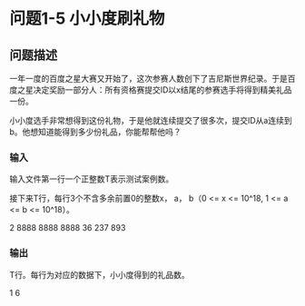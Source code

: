 # 问题1-5 小小度刷礼物

## 问题描述

一年一度的百度之星大赛又开始了，这次参赛人数创下了吉尼斯世界纪录。于是百度之星决定奖励一部分人：所有资格赛提交ID以x结尾的参赛选手将得到精美礼品一份。

小小度选手非常想得到这份礼物，于是他就连续提交了很多次，提交ID从a连续到b。他想知道能得到多少份礼品，你能帮帮他吗？

### 输入

输入文件第一行一个正整数T表示测试案例数。

接下来T行，每行3个不含多余前置0的整数x， a， b（0 <= x <= 10^18, 1 <= a <= b <= 10^18）。

2
8888 8888 8888
36 237 893

### 输出

T行。每行为对应的数据下，小小度得到的礼品数。

1
6

